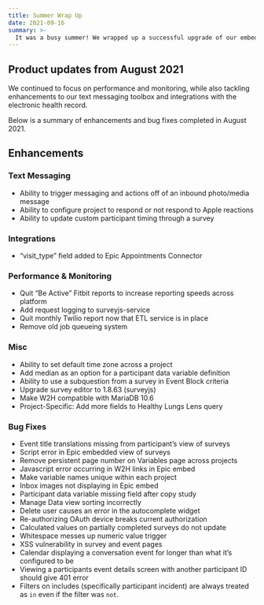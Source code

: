 ```yaml
---
title: Summer Wrap Up
date: 2021-09-16
summary: >-
  It was a busy summer! We wrapped up a successful upgrade of our embedded view within Epic and made great strides in handling remote monitoring at scale. On the operations front, we launched two studies at Penn Medicine focused on improving patient experience and outcomes among cancer patients. We also launched versions of Heart Safe Motherhood at other local Philadelphia hospitals.
---
```


## Product updates from August 2021

We continued to focus on performance and monitoring, while also tackling enhancements to our text messaging toolbox and integrations with the electronic health record.

Below is a summary of enhancements and bug fixes completed in August 2021.


## Enhancements

### Text Messaging
- Ability to trigger messaging and actions off of an inbound photo/media message
- Ability to configure project to respond or not respond to Apple reactions
- Ability to update custom participant timing through a survey

### Integrations
- “visit_type” field added to Epic Appointments Connector

### Performance & Monitoring
- Quit “Be Active” Fitbit reports to increase reporting speeds across platform
- Add request logging to surveyjs-service
- Quit monthly Twilio report now that ETL service is in place
- Remove old job queueing system

### Misc
- Ability to set default time zone across a project
- Add median as an option for a participant data variable definition
- Ability to use a subquestion from a survey in Event Block criteria
- Upgrade survey editor to 1.8.63 (surveyjs)
- Make W2H compatible with MariaDB 10.6
- Project-Specific: Add more fields to Healthy Lungs Lens query

### Bug Fixes
- Event title translations missing from participant’s view of surveys
- Script error in Epic embedded view of surveys
- Remove persistent page number on Variables page across projects
- Javascript error occurring in W2H links in Epic embed
- Make variable names unique within each project
- Inbox images not displaying in Epic embed
- Participant data variable missing field after copy study
- Manage Data view sorting incorrectly
- Delete user causes an error in the autocomplete widget
- Re-authorizing OAuth device breaks current authorization
- Calculated values on partially completed surveys do not update
- Whitespace messes up numeric value trigger
- XSS vulnerability in survey and event pages
- Calendar displaying a conversation event for longer than what it’s configured to be
- Viewing a participants event details screen with another participant ID should give 401 error
- Filters on includes (specifically participant incident) are always treated as `in` even if the filter was `not`.